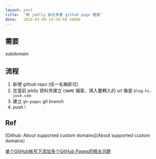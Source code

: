 ```yaml
---
layout: post
title:  "將 jeklly 掛在多重 github page 裡面"
date:   2016-03-08 14:59:58 +0800
---
```


## 需要
  subdomain

## 流程
  1. 新增 github repo (任一名稱即可) 
  2. 在當前 jeklly 資料夾建立 ```CNAME``` 檔案，填入要轉入的 url 像是 ``` blog.hi-josh.com ```
  3. 建立 ```gh-pages``` git branch
  4. push !

## Ref
[Github: About supported custom domains](About supported custom domains)

[ 单个GitHub帐号下添加多个GitHub Pages的相关问题 ](http://chitanda.me/2015/11/03/multiple-git-pages-in-one-github-account/)